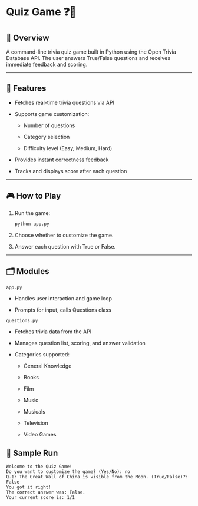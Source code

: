 # Quiz Game ❓🧠
## 📘 Overview
A command-line trivia quiz game built in Python using the Open Trivia Database API. The user answers True/False questions and receives immediate feedback and scoring.

---
## 🧠 Features
- Fetches real-time trivia questions via API

- Supports game customization:

  - Number of questions

  - Category selection

  - Difficulty level (Easy, Medium, Hard)

- Provides instant correctness feedback

- Tracks and displays score after each question
---
## 🎮 How to Play
1. Run the game:
    ```bash
    python app.py
    ```
2. Choose whether to customize the game.

3. Answer each question with True or False.
---
## 🗂️ Modules
```app.py```
- Handles user interaction and game loop

- Prompts for input, calls Questions class

```questions.py```
- Fetches trivia data from the API

- Manages question list, scoring, and answer validation

- Categories supported:

  - General Knowledge

  - Books

  - Film

  - Music

  - Musicals

  - Television

  - Video Games

## 🧪 Sample Run
```
Welcome to the Quiz Game!
Do you want to customize the game? (Yes/No): no
Q.1: The Great Wall of China is visible from the Moon. (True/False)?: False
You got it right!
The correct answer was: False.
Your current score is: 1/1
```
